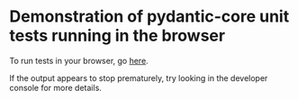 # Demonstration of pydantic-core unit tests running in the browser

To run tests in your browser, go
[here](https://githubproxy.samuelcolvin.workers.dev/samuelcolvin/pydantic-core/blob/run-tests-browser/wasm-preview/index.html).

If the output appears to stop prematurely, try looking in the developer console for more details.
